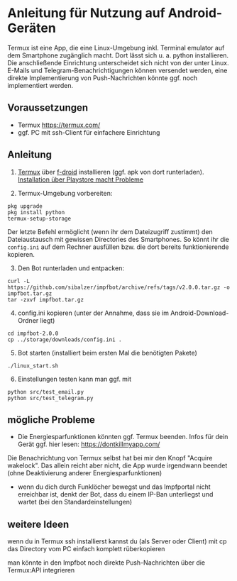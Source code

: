 # Anleitung für Nutzung auf Android-Geräten

Termux ist eine App, die eine Linux-Umgebung inkl. Terminal emulator auf dem Smartphone zugänglich macht. Dort lässt sich u. a. python installieren. Die anschließende Einrichtung unterscheidet sich nicht von der unter Linux. E-Mails und Telegram-Benachrichtigungen können versendet werden, eine direkte Implementierung von Push-Nachrichten könnte ggf. noch implementiert werden.

## Voraussetzungen

- Termux https://termux.com/
- ggf. PC mit ssh-Client für einfachere Einrichtung

## Anleitung

1. [Termux](https://termux.com/) über [f-droid](https://f-droid.org/en/packages/com.termux/) installieren (ggf. apk von dort runterladen). [Installation über Playstore macht Probleme](https://github.com/termux/termux-packages/issues/6726)

2. Termux-Umgebung vorbereiten:
```
pkg upgrade
pkg install python
termux-setup-storage
```
Der letzte Befehl ermöglicht (wenn ihr dem Dateizugriff zustimmt) den Dateiaustausch mit gewissen Directories des Smartphones. So könnt ihr die `config.ini` auf dem Rechner ausfüllen bzw. die dort bereits funktionierende kopieren.

3. Den Bot runterladen und entpacken:
```
curl -L https://github.com/sibalzer/impfbot/archive/refs/tags/v2.0.0.tar.gz -o impfbot.tar.gz
tar -zxvf impfbot.tar.gz
```

4. config.ini kopieren (unter der Annahme, dass sie im Android-Download-Ordner liegt)
```
cd impfbot-2.0.0
cp ../storage/downloads/config.ini .
```

5. Bot starten (installiert beim ersten Mal die benötigten Pakete)
```
./linux_start.sh
```

6. Einstellungen testen kann man ggf. mit
```
python src/test_email.py
python src/test_telegram.py
```

## mögliche Probleme

- Die Energiesparfunktionen könnten ggf. Termux beenden. Infos für dein Gerät ggf. hier lesen: https://dontkillmyapp.com/

Die Benachrichtung von Termux selbst hat bei mir den Knopf "Acquire wakelock". Das allein reicht aber nicht, die App wurde irgendwann beendet (ohne Deaktivierung anderer Energiesparfunktionen)

- wenn du dich durch Funklöcher bewegst und das Impfportal nicht erreichbar ist, denkt der Bot, dass du einem IP-Ban unterliegst und wartet (bei den Standardeinstellungen)


## weitere Ideen

wenn du in Termux ssh installierst kannst du (als Server oder Client) mit cp das Directory vom PC einfach komplett rüberkopieren

man könnte in den Impfbot noch direkte Push-Nachrichten über die Termux:API integrieren
